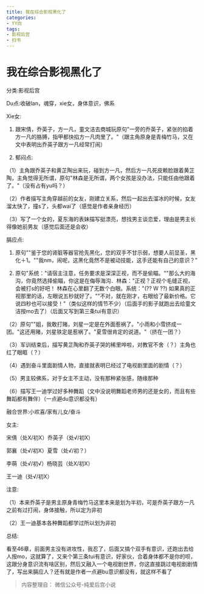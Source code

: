 ```yaml
---
title: 我在综合影视黑化了
categories:
- YY向
tags:
- 影视后宫
- 扫书
---
```

# 我在综合影视黑化了
分类:影视后宫

Du点:收破lan，魂穿，xie女，身体意识，佛系

Xie女:

1.  跟宋倩，乔英子，方一凡，童文洁去商城玩原句"一旁的乔英子，紧张的掐着方一凡的胳膊，指甲都快掐方一凡肉里了。"（跟主角原身是青梅竹马，又在文中表明出乔英子跟方一凡经常打闹）

2.  郁闷点:

（1）主角跟乔英子和黄芷陶出来玩，碰到方一凡，然后方一凡死皮赖脸跟着黄芷陶，主角觉得无所谓，原句"林森是无所谓，两个女孩是没办法，只能任由他跟着了。"（没有占有yu吗？）

（2）作者描写主角穿越前的女友，刚建立关系，然后一起出去溜冰的时候，女友溜太快了，撞s了，头都wai了（感觉是作者亲身经历）

（3）写了一个女的，夏东海的表妹描写挺漂亮，想找男主谈恋爱，理由是男主长得像她前男友（感觉后面还是会收）

膈应点:

1.  原句""鉴于您的肾脏等器官抢先黑化，您的双手不甘示弱，想要人前显圣，黑化＋1。""我nm，闹呢，这黑化竟然不是被动技能，这手还能有自己的意识？"

2.  原句"系统："请宿主注意，任务要求是深深正视，而不是偷瞄。""那么大的海沟，你竟然选择偷瞄，你这是在侮辱海沟．林森："正视？正视个毛缝正视，会被打s的好吧！
    林森在心里翻了无数个白眼。系统："(?? W ??)
    如果真的正视那里的话，左眼说五秒就好了。""不对，就在刚才，右眼给了最新价格。它说四秒也可以接受！"（类似这样的情节不少）（后面手的影子就跑出去给童文洁按mo去了）（后面又写到第三条tui有意识）

（2）原句""姐，我敢打赌，刘星一定是在外面惹祸了。"小雨和小雪挤成一团。"这还用赌，刘星铁定是惹祸了。"夏雪很肯定的说道。"（挤在一团？）

（3）军训结束后，描写黄芷陶和乔英子哭的稀里哗啦，对教官不舍（？）主角也红了眼眶（？）

（4）遇到奋斗里面剧情人物，直接就表明已经过了电视剧里面的剧情（？）

（5）男主较佛系，对于女主不主动，没有那种紧张感，随缘那种

（6）描写王一迪学过好多种舞蹈（文中没说明舞蹈老师男的还是女的，而且有些舞蹈都有舞伴）（一点避du意识都没有）

融合世界:小欢喜/家有儿女/奋斗

女主:

宋倩（处X/初X）乔英子（处√/初X）

郭襄（处√/初X）夏雪（处√/初？）

李萌（处√/初√）杨晓芸（处X/初X）

王一迪（处√/初X）

注意:

（1）本来乔英子是男主原身青梅竹马这里本来是划为半初，可是乔英子跟方一凡之前有过打闹，身体接触，所以定为非初

（2）王一迪基本各种舞蹈都学过所以划为非初

总结:

看至46章，前面男主没有进攻性，我忍了，后面又搞个双手有意识，还跑出去给人按mo，这就算了，又来个第三条tui有意识，好家伙，合着身体都不是你的呗，这跟分身意识流有啥区别，然后又融入一个电视剧世界，你这直接跳过电视剧剧情了，写出来膈应人？还有就是作者一点避bu意识都没有，就这样不看了


> 内容整理自： 微信公众号-纯爱后宫小说
